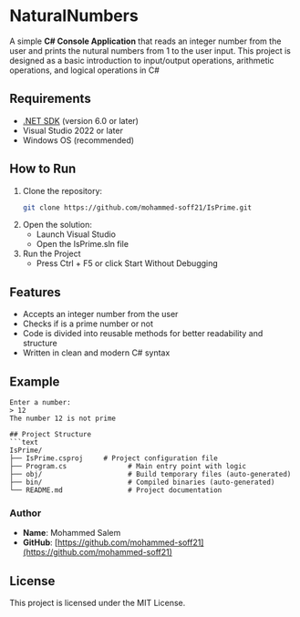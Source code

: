 # NaturalNumbers

A simple **C# Console Application** that reads an integer number from the user and prints the nutural numbers from 1 to the user input.
This project is designed as a basic introduction to input/output operations, arithmetic operations, and logical operations in C#

## Requirements
- [.NET SDK](https://dotnet.microsoft.com/en-us/download) (version 6.0 or later)
- Visual Studio 2022 or later
- Windows OS (recommended)

## How to Run
1. Clone the repository:
   ```bash
   git clone https://github.com/mohammed-soff21/IsPrime.git
2. Open the solution:
   - Launch Visual Studio
   - Open the IsPrime.sln file
3. Run the Project
   - Press Ctrl + F5 or click Start Without Debugging

## Features
- Accepts an integer number from the user
- Checks if is a prime number or not
- Code is divided into reusable methods for better readability and structure
- Written in clean and modern C# syntax

## Example
```text
Enter a number:
> 12
The number 12 is not prime

## Project Structure
```text
IsPrime/
├── IsPrime.csproj     # Project configuration file
├── Program.cs               # Main entry point with logic
├── obj/                     # Build temporary files (auto-generated)
├── bin/                     # Compiled binaries (auto-generated)
└── README.md                # Project documentation
```

### Author
- **Name**: Mohammed Salem
- **GitHub**: 
[https://github.com/mohammed-soff21](https://github.com/mohammed-soff21)

## License
This project is licensed under the MIT License.
